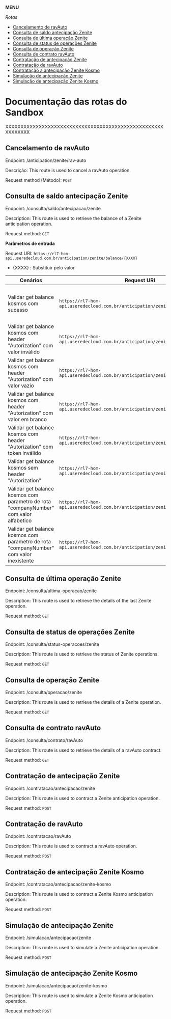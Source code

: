 **MENU**

_Rotas_
* [Cancelamento de ravAuto](#cancelamento-de-ravAuto)
* [Consulta de saldo antecipação Zenite](#consulta-de-saldo-antecipação-Zenite)
* [Consulta de última operação Zenite](#consulta-de-última-operação-Zenite)
* [Consulta de status de operações Zenite](#consulta-de-status-de-operações-Zenite)
* [Consulta de operação Zenite](#consulta-de-operação-Zenite)
* [Consulta de contrato ravAuto](#consulta-de-contrato-ravAuto)
* [Contratação de antecipação Zenite](#contratação-de-antecipação-Zenite)
* [Contratação de ravAuto](#contratação-de-ravAuto)
* [Contratação a antecipação Zenite Kosmo](#contratação-de-antecipação-zenite-kosmo)
* [Simulação de antecipação Zenite](#simulação-de-antecipação-Zenite)
* [Simulação de antecipação Zenite Kosmo](#simulação-de-antecipação-Zenite-Kosmo)


# Documentação das rotas do Sandbox

XXXXXXXXXXXXXXXXXXXXXXXXXXXXXXXXXXXXXXXXXXXXXXXXXXXXXXXXXXXX
## Cancelamento de ravAuto
Endpoint: /anticipation/zenite/rav-auto

Descrição: This route is used to cancel a ravAuto operation.

Request method (Método): `POST`

## Consulta de saldo antecipação Zenite
Endpoint: /consulta/saldo/antecipacao/zenite

Description: This route is used to retrieve the balance of a Zenite anticipation operation.

Request method: `GET`

<b> Parâmetros de entrada </b>

Request URI: `https://rl7-hom-api.useredecloud.com.br/anticipation/zenite/balance/{XXXX}`

- {XXXX} : Substituir pelo valor

| Cenários | Request URI | Response |
|---|---|---|
| Validar get balance kosmos com sucesso | `https://rl7-hom-api.useredecloud.com.br/anticipation/zenite/balance/0000` | ```{"pathParameters": {"companyNumber": ["Must be greater than or equal to 1 and less than or equal to 999999999."]}} ``` |
| Validar get balance kosmos com header "Autorization" com valor inválido | `https://rl7-hom-api.useredecloud.com.br/anticipation/zenite/balance/90085329` | ` {"message": "Unauthorized"} ` |
| Validar get balance kosmos com header "Autorization" com valor vazio | `https://rl7-hom-api.useredecloud.com.br/anticipation/zenite/balance/90085329` | ` {"message": "Unauthorized"} ` |
| Validar get balance kosmos com header "Autorization" com valor em branco | `https://rl7-hom-api.useredecloud.com.br/anticipation/zenite/balance/90085329` | ` {"message": "Unauthorized"} ` |
| Validar get balance kosmos com header "Autorization" com token inválido | `https://rl7-hom-api.useredecloud.com.br/anticipation/zenite/balance/90085329` | ` {"message": "Unauthorized"} ` |
| Validar get balance kosmos sem header "Autorization" | `https://rl7-hom-api.useredecloud.com.br/anticipation/zenite/balance/90085329` | ` {"message": "Unauthorized"} ` |
| Validar get balance kosmos com parametro de rota "companyNumber" com valor alfabetico | `https://rl7-hom-api.useredecloud.com.br/anticipation/zenite/balance/alfabetico` | ` {"pathParameters": {"companyNumber": ["Not a valid integer."]}}` |
| Validar get balance kosmos com parametro de rota "companyNumber" com valor inexistente | ` https://rl7-hom-api.useredecloud.com.br/anticipation/zenite/balance/0000 ` | `{"pathParameters": {"companyNumber": ["Must be greater than or equal to 1 and less than or equal to 999999999."]}} `


## Consulta de última operação Zenite
Endpoint: /consulta/ultima-operacao/zenite

Description: This route is used to retrieve the details of the last Zenite operation.

Request method: `GET`

## Consulta de status de operações Zenite
Endpoint: /consulta/status-operacoes/zenite

Description: This route is used to retrieve the status of Zenite operations.

Request method: `GET`

## Consulta de operação Zenite
Endpoint: /consulta/operacao/zenite

Description: This route is used to retrieve the details of a Zenite operation.

Request method: `GET`

## Consulta de contrato ravAuto
Endpoint: /consulta/contrato/ravAuto

Description: This route is used to retrieve the details of a ravAuto contract.

Request method: `GET`

## Contratação de antecipação Zenite
Endpoint: /contratacao/antecipacao/zenite

Description: This route is used to contract a Zenite anticipation operation.

Request method: `POST`

## Contratação de ravAuto
Endpoint: /contratacao/ravAuto

Description: This route is used to contract a ravAuto operation.

Request method: `POST`

## Contratação de antecipação Zenite Kosmo
Endpoint: /contratacao/antecipacao/zenite-kosmo

Description: This route is used to contract a Zenite Kosmo anticipation operation.

Request method: `POST`

## Simulação de antecipação Zenite
Endpoint: /simulacao/antecipacao/zenite

Description: This route is used to simulate a Zenite anticipation operation.

Request method: `POST`

## Simulação de antecipação Zenite Kosmo
Endpoint: /simulacao/antecipacao/zenite-kosmo

Description: This route is used to simulate a Zenite Kosmo anticipation operation.

Request method: `POST`
